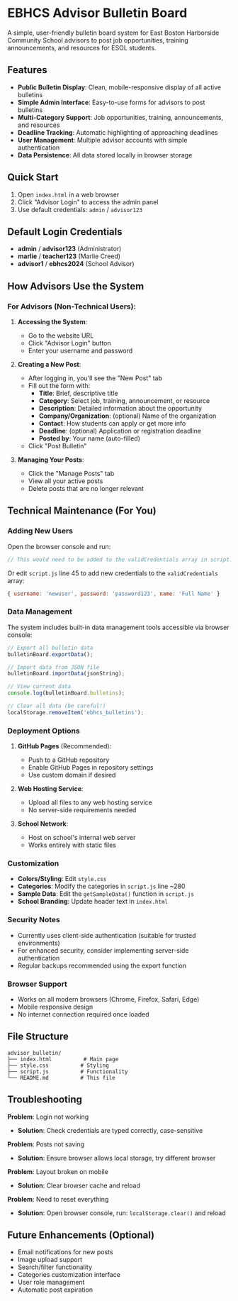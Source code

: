 # EBHCS Advisor Bulletin Board

A simple, user-friendly bulletin board system for East Boston Harborside Community School advisors to post job opportunities, training announcements, and resources for ESOL students.

## Features

- **Public Bulletin Display**: Clean, mobile-responsive display of all active bulletins
- **Simple Admin Interface**: Easy-to-use forms for advisors to post bulletins
- **Multi-Category Support**: Job opportunities, training, announcements, and resources
- **Deadline Tracking**: Automatic highlighting of approaching deadlines
- **User Management**: Multiple advisor accounts with simple authentication
- **Data Persistence**: All data stored locally in browser storage

## Quick Start

1. Open `index.html` in a web browser
2. Click "Advisor Login" to access the admin panel
3. Use default credentials: `admin` / `advisor123`

## Default Login Credentials

- **admin** / **advisor123** (Administrator)
- **marlie** / **teacher123** (Marlie Creed)
- **advisor1** / **ebhcs2024** (School Advisor)

## How Advisors Use the System

### For Advisors (Non-Technical Users):

1. **Accessing the System**:
   - Go to the website URL
   - Click "Advisor Login" button
   - Enter your username and password

2. **Creating a New Post**:
   - After logging in, you'll see the "New Post" tab
   - Fill out the form with:
     - **Title**: Brief, descriptive title
     - **Category**: Select job, training, announcement, or resource
     - **Description**: Detailed information about the opportunity
     - **Company/Organization**: (optional) Name of the organization
     - **Contact**: How students can apply or get more info
     - **Deadline**: (optional) Application or registration deadline
     - **Posted by**: Your name (auto-filled)
   - Click "Post Bulletin"

3. **Managing Your Posts**:
   - Click the "Manage Posts" tab
   - View all your active posts
   - Delete posts that are no longer relevant

## Technical Maintenance (For You)

### Adding New Users
Open the browser console and run:
```javascript
// This would need to be added to the validCredentials array in script.js
```

Or edit `script.js` line 45 to add new credentials to the `validCredentials` array:
```javascript
{ username: 'newuser', password: 'password123', name: 'Full Name' }
```

### Data Management
The system includes built-in data management tools accessible via browser console:

```javascript
// Export all bulletin data
bulletinBoard.exportData();

// Import data from JSON file
bulletinBoard.importData(jsonString);

// View current data
console.log(bulletinBoard.bulletins);

// Clear all data (be careful!)
localStorage.removeItem('ebhcs_bulletins');
```

### Deployment Options

1. **GitHub Pages** (Recommended):
   - Push to a GitHub repository
   - Enable GitHub Pages in repository settings
   - Use custom domain if desired

2. **Web Hosting Service**:
   - Upload all files to any web hosting service
   - No server-side requirements needed

3. **School Network**:
   - Host on school's internal web server
   - Works entirely with static files

### Customization

- **Colors/Styling**: Edit `style.css`
- **Categories**: Modify the categories in `script.js` line ~280
- **Sample Data**: Edit the `getSampleData()` function in `script.js`
- **School Branding**: Update header text in `index.html`

### Security Notes

- Currently uses client-side authentication (suitable for trusted environments)
- For enhanced security, consider implementing server-side authentication
- Regular backups recommended using the export function

### Browser Support

- Works on all modern browsers (Chrome, Firefox, Safari, Edge)
- Mobile responsive design
- No internet connection required once loaded

## File Structure

```
advisor_bulletin/
├── index.html          # Main page
├── style.css          # Styling
├── script.js          # Functionality
└── README.md          # This file
```

## Troubleshooting

**Problem**: Login not working
- **Solution**: Check credentials are typed correctly, case-sensitive

**Problem**: Posts not saving
- **Solution**: Ensure browser allows local storage, try different browser

**Problem**: Layout broken on mobile
- **Solution**: Clear browser cache and reload

**Problem**: Need to reset everything
- **Solution**: Open browser console, run: `localStorage.clear()` and reload

## Future Enhancements (Optional)

- Email notifications for new posts
- Image upload support
- Search/filter functionality
- Categories customization interface
- User role management
- Automatic post expiration